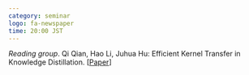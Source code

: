 ```yaml
---
category: seminar
logo: fa-newspaper
time: 20:00 JST 
---
```


*Reading group*. Qi Qian, Hao Li, Juhua Hu: Efficient Kernel Transfer in Knowledge Distillation. [[Paper](https://arxiv.org/abs/2009.14416)]
